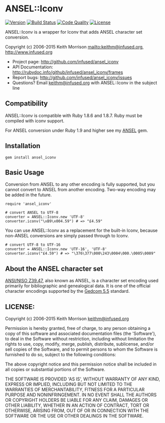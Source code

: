 # ANSEL::Iconv

[![Version](http://img.shields.io/gem/v/ansel_iconv.svg?style=flat)](https://rubygems.org/gems/ansel_iconv)
[![Build Status](http://img.shields.io/travis/infused/ansel_iconv/master.svg?style=flat)](http://travis-ci.org/infused/ansel_iconv)
[![Code Quality](http://img.shields.io/codeclimate/github/infused/ansel_iconv.svg?style=flat)](https://codeclimate.com/github/infused/ansel_iconv)
[![License](https://img.shields.io/github/license/infused/ansel_iconv.svg)](https://github.com/infused/ansel_iconv)


ANSEL::Iconv is a wrapper for Iconv that adds ANSEL character set conversion.

Copyright (c) 2006-2015 Keith Morrison <mailto:keithm@infused.org>, <http://www.infused.org>

- Project page: <http://github.com/infused/ansel_iconv>
- API Documentation: <http://rubydoc.info/github/infused/ansel_iconv/frames>
- Report bugs: <http://github.com/infused/ansel_iconv/issues>
- Questions? Email [keithm@infused.org](mailto:keithm@infused.org?subject=ANSEL::Iconv)
  with ANSEL::Iconv in the subject line

## Compatibility

ANSEL::Iconv is compatible with Ruby 1.8.6 and 1.8.7. Ruby must
be compiled with iconv support.

For ANSEL conversion under Ruby 1.9 and higher see my [ANSEL](https://github.com/infused/ansel) gem.

## Installation

    gem install ansel_iconv

## Basic Usage

Conversion from ANSEL to any other encoding is fully supported, but you cannot
convert to ANSEL from another encoding. Two-way encoding may be added
in the future.

    require 'ansel_iconv'

    # convert ANSEL to UTF-8
    converter = ANSEL::Iconv.new 'UTF-8'
    converter.iconv("\xB9\x004.59") # => "£4.59"

You can use ANSEL::Iconv as a replacement for the built-in Iconv, because
non-ANSEL conversions are simply passed through to Iconv.

    # convert UTF-8 to UTF-16
    converter = ANSEL::Iconv.new 'UTF-16', 'UTF-8'
    converter.iconv("£4.59") # => "\376\377\000\243\0004\000.\0005\0009"

## About the ANSEL character set

[ANSI/NISO
Z39.47](http://www.niso.org/kst/reports/standards?step=2&gid%3Austring%3Aiso-8859-1=&project_key%3Austring%3Aiso-8859-1=0b5d2bd7b690b60fcc75cde9256ed9f9e526e531),
also known as ANSEL, is a character set encoding used primarily for
bibliographic and genealogical data. It is one of the official character
encodings supported by the [Gedcom
5.5](http://homepages.rootsweb.ancestry.com/~pmcbride/gedcom/55gctoc.htm)
standard.

## LICENSE:

Copyright (c) 2006-2015 Keith Morrison <keithm@infused.org>

Permission is hereby granted, free of charge, to any person obtaining
a copy of this software and associated documentation files (the
'Software'), to deal in the Software without restriction, including
without limitation the rights to use, copy, modify, merge, publish,
distribute, sublicense, and/or sell copies of the Software, and to
permit persons to whom the Software is furnished to do so, subject to
the following conditions:

The above copyright notice and this permission notice shall be
included in all copies or substantial portions of the Software.

THE SOFTWARE IS PROVIDED 'AS IS', WITHOUT WARRANTY OF ANY KIND,
EXPRESS OR IMPLIED, INCLUDING BUT NOT LIMITED TO THE WARRANTIES OF
MERCHANTABILITY, FITNESS FOR A PARTICULAR PURPOSE AND NONINFRINGEMENT.
IN NO EVENT SHALL THE AUTHORS OR COPYRIGHT HOLDERS BE LIABLE FOR ANY
CLAIM, DAMAGES OR OTHER LIABILITY, WHETHER IN AN ACTION OF CONTRACT,
TORT OR OTHERWISE, ARISING FROM, OUT OF OR IN CONNECTION WITH THE
SOFTWARE OR THE USE OR OTHER DEALINGS IN THE SOFTWARE.
